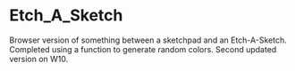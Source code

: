 # Etch_A_Sketch
Browser version of something between a sketchpad and an Etch-A-Sketch. Completed using a function to generate random colors. Second updated version on W10.
